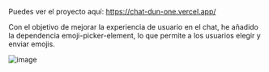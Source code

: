 Puedes ver el proyecto aquí: https://chat-dun-one.vercel.app/

Con el objetivo de mejorar la experiencia de usuario en el chat, he añadido la dependencia emoji-picker-element, lo que permite a los usuarios elegir y enviar emojis.

![image](https://github.com/user-attachments/assets/9e5811ad-8827-4375-9553-87591b67a4ea)


